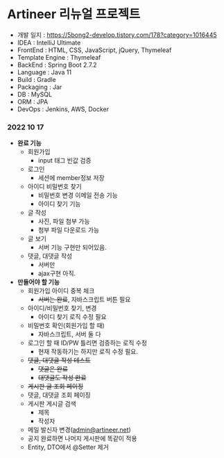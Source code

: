 # Artineer 리뉴얼 프로젝트

- 개발 일지 : https://5bong2-develop.tistory.com/178?category=1016445
- IDEA : IntelliJ Ultimate
- FrontEnd : HTML, CSS, JavaScript, jQuery, Thymeleaf
- Template Engine : Thymeleaf
- BackEnd : Spring Boot 2.7.2
- Language : Java 11
- Build : Gradle
- Packaging : Jar
- DB : MySQL
- ORM : JPA
- DevOps : Jenkins, AWS, Docker


### 2022 10 17
- __완료 기능__
  - 회원가입
    - input 태그 빈값 검증
  - 로그인
    - 세션에 member정보 저장
  - 아이디 비밀번호 찾기
    - 비밀번호 변경 이메일 전송 기능
    - 아이디 찾기 기능
  - 글 작성
    - 사진, 파일 첨부 가능
    - 첨부 파일 다운로드 가능
  - 글 보기
    - 서버 기능 구현만 되어있음.
  - 댓글, 대댓글 작성
    - 서버만
    - ajax구현 아직.
- __만들어야 할 기능__
  - 회원가입 아이디 중복 체크
    - ~~서버는 완료~~, 자바스크립트 버튼 필요
  - 아이디/비밀번호 찾기, 변경
    - 아이디 찾기 로직 수정 필요
  - 비밀번호 확인(회원가입 할 때)
    - 자바스크립트, 서버 둘 다
  - 로그인 할 때 ID/PW 틀리면 검증하는 로직 수정
    - 현재 작동하기는 하지만 로직 수정 필요.
  - ~~댓글, 대댓글 작성 테스트~~
    - ~~댓글은 완료~~
    - ~~대댓글도 작성 완료~~
  - ~~게시판 글 조회 페이징~~
  - 댓글, 대댓글 조회 페이징
  - 게시판 게시글 검색
    - 제목
    - 작성자
  - 메일 발신자 변경(admin@artineer.net)
  - 공지 완료하면 나머지 게시판에 똑같이 적용
  - Entity, DTO에서 @Setter 제거